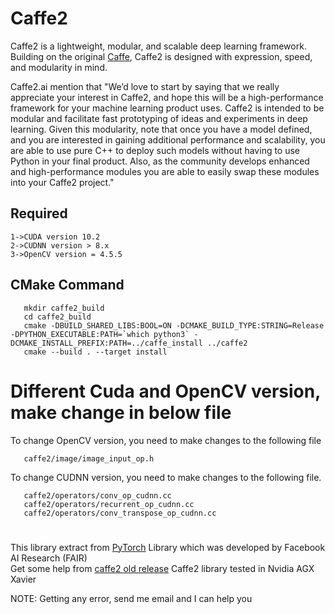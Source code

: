 Caffe2
===================

Caffe2 is a lightweight, modular, and scalable deep learning framework. Building on the original [Caffe](http://caffe.berkeleyvision.org/), Caffe2 is designed with expression, speed, and modularity in mind.

Caffe2.ai mention that "We’d love to start by saying that we really appreciate your interest in Caffe2, and hope this will be a high-performance framework for your machine learning product uses. Caffe2 is intended to be modular and facilitate fast prototyping of ideas and experiments in deep learning. Given this modularity, note that once you have a model defined, and you are interested in gaining additional performance and scalability, you are able to use pure C++ to deploy such models without having to use Python in your final product. Also, as the community develops enhanced and high-performance modules you are able to easily swap these modules into your Caffe2 project."


Required
------------------------------
```
1->CUDA version 10.2 
2->CUDNN version > 8.x 
3->OpenCV version = 4.5.5 
```
CMake Command
------------------------------
```
   mkdir caffe2_build 
   cd caffe2_build
   cmake -DBUILD_SHARED_LIBS:BOOL=ON -DCMAKE_BUILD_TYPE:STRING=Release -DPYTHON_EXECUTABLE:PATH=`which python3` -DCMAKE_INSTALL_PREFIX:PATH=../caffe_install ../caffe2
   cmake --build . --target install 
```

# Different Cuda and OpenCV version, make change in below file

To change OpenCV version, you need to make changes to the following file
```
   caffe2/image/image_input_op.h
```
To change CUDNN version, you need to make changes to the following file. 
```
   caffe2/operators/conv_op_cudnn.cc
   caffe2/operators/recurrent_op_cudnn.cc
   caffe2/operators/conv_transpose_op_cudnn.cc
```

#
This library extract from [PyTorch](https://github.com/pytorch/pytorch) Library which was developed by Facebook AI Research (FAIR) <br />
Get some help from [caffe2 old release](https://github.com/facebookarchive/caffe2)
Caffe2 library tested in Nvidia AGX Xavier <br />

NOTE: Getting any error, send me email and I can help you
